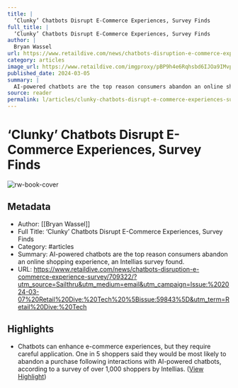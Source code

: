 ```yaml
---
title: |
  ‘Clunky’ Chatbots Disrupt E-Commerce Experiences, Survey Finds
full_title: |
  ‘Clunky’ Chatbots Disrupt E-Commerce Experiences, Survey Finds
author: |
  Bryan Wassel
url: https://www.retaildive.com/news/chatbots-disruption-e-commerce-experience-survey/709322/?utm_source=Sailthru&utm_medium=email&utm_campaign=Issue:%202024-03-07%20Retail%20Dive:%20Tech%20%5Bissue:59843%5D&utm_term=Retail%20Dive:%20Tech
category: articles
image_url: https://www.retaildive.com/imgproxy/pBP9h4e6Rqhsbd6IJOa9IMvpFxmYwh_HqXbF5a94m1c/g:ce/rs:fill:770:435:0/bG9jYWw6Ly8vZGl2ZWltYWdlL0dldHR5SW1hZ2VzLTEzNjIzMjg0NjNfMk1TSVdpaS5qcGc.webp
published_date: 2024-03-05
summary: |
  AI-powered chatbots are the top reason consumers abandon an online shopping experience, an Intellias survey found.
source: reader
permalink: l/articles/clunky-chatbots-disrupt-e-commerce-experiences-survey-finds
---
```

# ‘Clunky’ Chatbots Disrupt E-Commerce Experiences, Survey Finds

![rw-book-cover](https://www.retaildive.com/imgproxy/pBP9h4e6Rqhsbd6IJOa9IMvpFxmYwh_HqXbF5a94m1c/g:ce/rs:fill:770:435:0/bG9jYWw6Ly8vZGl2ZWltYWdlL0dldHR5SW1hZ2VzLTEzNjIzMjg0NjNfMk1TSVdpaS5qcGc.webp)

## Metadata
- Author: [[Bryan Wassel]]
- Full Title: ‘Clunky’ Chatbots Disrupt E-Commerce Experiences, Survey Finds
- Category: #articles
- Summary: AI-powered chatbots are the top reason consumers abandon an online shopping experience, an Intellias survey found.
- URL: https://www.retaildive.com/news/chatbots-disruption-e-commerce-experience-survey/709322/?utm_source=Sailthru&utm_medium=email&utm_campaign=Issue:%202024-03-07%20Retail%20Dive:%20Tech%20%5Bissue:59843%5D&utm_term=Retail%20Dive:%20Tech

## Highlights
- Chatbots can enhance e-commerce experiences, but they require careful application. One in 5 shoppers said they would be most likely to abandon a purchase following interactions with AI-powered chatbots, according to a survey of over 1,000 shoppers by Intellias. ([View Highlight](https://read.readwise.io/read/01hrs4nk4sy6qj3j0pv7kk2t2m))


